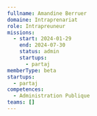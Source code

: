```yaml
---
fullname: Amandine Berruer
domaine: Intraprenariat
role: Intrapreuneur
missions:
  - start: 2024-01-29
    end: 2024-07-30
    status: admin
    startups:
      - partaj
memberType: beta
startups:
  - partaj
competences:
  - Administration Publique
teams: []
---
```

